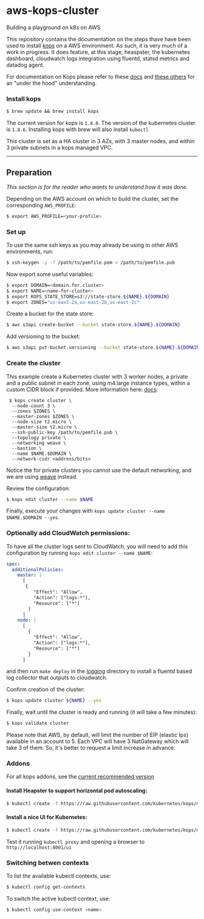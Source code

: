 # aws-kops-cluster
Building a playground on k8s on AWS


This repository contains the documentation on the steps thave have been used to 
install [kops](https://github.com/kubernetes/kops) on a AWS environment.
As such, it is very much of a work in progress. It does feature, at this stage, heaspster, the kubernetes dashboard, cloudwatch logs integration using fluentd, statsd metrics and datadog agent.

For documentation on Kops please refer to these [docs](https://github.com/kubernetes/kops/tree/master/docs) and [these others](https://github.com/kubernetes/community/blob/master/contributors/design-proposals/aws_under_the_hood.md) for an "under the hood" understanding.

### Install kops
```bash
$ brew update && brew install kops
```
The current version for kops is `1.8.0`. The version of the kubernetes cluster is `1.8.6`. 
Installing kops with brew will also install `kubectl`

This cluster is set as a HA cluster in 3 AZs, with 3 master nodes, and within 3 private subnets in a kops managed VPC. 

---
## Preparation
_This section is for the reader who wants to understand how it was done._

Depending on the AWS account on which to build the cluster, set the corresponding `AWS_PROFILE`:
```bash
$ export AWS_PROFILE=<your-profile>
```

### Set up
To use the same ssh keys as you may already be using in other AWS environments, run:
```bash
$ ssh-keygen -y -f /path/to/pemfile.pem > /path/to/pemfile.pub
```
Now export some useful variables: 
```bash
$ export DOMAIN=<domain.for.cluster> 
$ export NAME=<name-for-cluster> 
$ export KOPS_STATE_STORE=s3://state-store.${NAME}.${DOMAIN} 
$ export ZONES="us-east-2a,us-east-2b,us-east-2c"
```
Create a bucket for the state store:
```bash
$ aws s3api create-bucket --bucket state-store.${NAME}.${DOMAIN}
```
Add versioning to the bucket:
```bash
$ aws s3api put-bucket-versioning --bucket state-store.${NAME}.${DOMAIN} --versioning-configuration Status=Enabled
```
### Create the cluster
This example create a Kubernetes cluster with 3 worker nodes, a private and a public subnet in each zone, using m4.large instance types, within a custom CIDR block if provided.
More information here: [docs](https://github.com/kubernetes/kops/blob/master/docs/cli/kops_create_cluster.md):

```
 $ kops create cluster \
  --node-count 3 \
  --zones $ZONES \
  --master-zones $ZONES \
  --node-size t2.micro \
  --master-size t2.micro \
  --ssh-public-key /path/to/pemfile.pub \
  --topology private \
  --networking weave \
  --bastion \
  --name $NAME.$DOMAIN \
  --network-cidr <address/bits> 
 ```

Notice the for private clusters you cannot use the default networking, and we are using [weave](https://github.com/weaveworks/weave) instead.

Review the configuration:
```bash
$ kops edit cluster --name $NAME
```
Finally, execute your changes with `kops update cluster --name $NAME.$DOMAIN --yes`.

### Optionally add CloudWatch permissions:
To have all the cluster logs sent to CloudWatch, you will need to add this configuration by running `kops edit cluster --name $NAME`:

```yaml
spec:
  additionalPolicies:
    master: |
      [
       {
          "Effect": "Allow",
          "Action": ["logs:*"],
          "Resource": ["*"]
        }
      ]
    node: |
      [
        {
          "Effect": "Allow",
          "Action": ["logs:*"],
          "Resource": ["*"]
        }
      ]
```
and then run `make deploy` in the [logging](logging) directory to install a fluentd based log collector that outputs to cloudwatch.

Confirm creation of the cluster:
```bash
$ kops update cluster ${NAME} --yes
```
Finally, wait until the cluster is ready and running (it will take a few minutes):
```bash
$ kops validate cluster
```
Please note that AWS, by default, will limit the number of EIP (elastic Ips) available in an account to 5. Each VPC will have 3 NatGateway which will take 3 of them. 
So, it's better to request a limit increase in advance.

### Addons
For all kops addons, see the [current recommended version](https://github.com/kubernetes/kops/blob/master/docs/addons.md)

#### Install Heapster to support horizontal pod autoscaling:

```bash
$ kubectl create -f https://raw.githubusercontent.com/kubernetes/kops/master/addons/monitoring-standalone/v1.7.0.yaml
```

#### Install a nice UI for Kubernetes:
```bash
$ kubectl create -f https://raw.githubusercontent.com/kubernetes/kops/master/addons/kubernetes-dashboard/v1.8.1.yaml
```

Test it running `kubectl proxy` and opening a browser to `http://localhost:8001/ui`

### Switching betwen contexts
To list the available kubectl contexts, use:

```bash
$ kubectl config get-contexts
```
To switch the active kubectl context, use:
```bash
$ kubectl config use-context <name>
```

